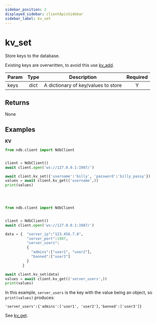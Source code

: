 ```yaml
---
sidebar_position: 2
displayed_sidebar: clientApisSidebar
sidebar_label: kv_set
---
```


# kv_set
Store keys to the database.

Existing keys are overwritten, to avoid this use [kv_add](./Add).

|Param|Type|Description|Required|
|--|:-:|--|:-:|
|keys|dict|A dictionary of key/values to store|Y|


## Returns
None


## Examples


__KV__
```py title='Set scalar'
from ndb.client import NdbClient


client = NdbClient()
await client.open('ws://127.0.0.1:1987/')

await client.kv_set({'username':'billy', 'password':'billy_passy'})
values = await client.kv_get(('username',))
print(values)
  
```

<br/>

```py title='Set object'
from ndb.client import NdbClient


client = NdbClient()
await client.open('ws://127.0.0.1:1987/')

data = {  "server_ip":"123.456.7.8",
          "server_port":1987,
          "server_users":
          {
            "admins":["user1", "user2"],
            "banned":["user3"]
          }
        }

await client.kv_set(data)
values = await client.kv_get(('server_users',))
print(values)
```

In this example, `server_users` is the key with the value being an object, so `print(values)` produces:

```
'server_users':{'admins':['user1', 'user2'],'banned':['user3']}
```

See [kv_get](./Get).



